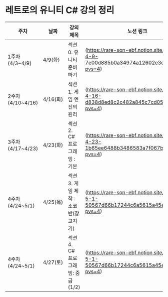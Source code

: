# 레트로의 유니티 C# 강의 정리
|주차|날짜|강의 제목|노션 링크|
|---|---|---|---|
|1주차(4/3~4/9)|4/9(화)|섹션 0. 유니티 준비하기|(https://rare-son-ebf.notion.site/1-4-3-4-9-7e00d885b0a34974a12602e3eb8b1843?pvs=4)|
|2주차(4/10~4/16)|4/16(화)|섹션 1. 게임 엔진의 원리|(https://rare-son-ebf.notion.site/2-4-10-4-16-d838d8ed8c2c482a845c7cd05a19033d?pvs=4)|
|3주차(4/17~4/23)|4/23(화)|섹션 2. C# 프로그래밍 : 기본|(https://rare-son-ebf.notion.site/3-4-17-4-23-1b65ee6488b3486583a7f067bcc091d8?pvs=4)|
|4주차(4/24~5/1)|4/25(목)|섹션 3. 게임 제작 : 소코반(창고지기)|(https://rare-son-ebf.notion.site/4-4-24-5-1-50567d66b17244c6a5615a45e03926b4?pvs=4)|
|4주차(4/24~5/1)|4/27(토)|섹션 4. C# 프로그래밍: 중급 (1/2)|(https://rare-son-ebf.notion.site/4-4-24-5-1-50567d66b17244c6a5615a45e03926b4?pvs=4)|
